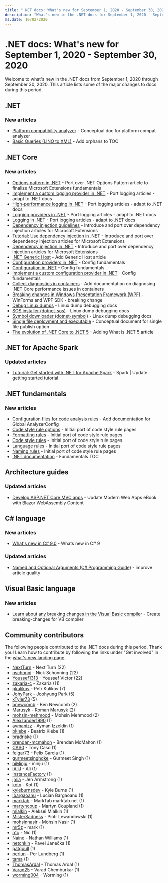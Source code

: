 ```yaml
---
title: ".NET docs: What's new for September 1, 2020 - September 30, 2020"
description: "What's new in the .NET docs for September 1, 2020 - September 30, 2020."
ms.date: 10/02/2020
---
```


# .NET docs: What's new for September 1, 2020 - September 30, 2020

Welcome to what's new in the .NET docs from September 1, 2020 through September 30, 2020. This article lists some of the major changes to docs during this period.

## .NET

### New articles

- [Platform compatibility analyzer](../standard/analyzers/platform-compat-analyzer.md) - Conceptual doc for platform compat analyzer
- [Basic Queries (LINQ to XML)](../standard/linq/basic-queries-linq-to-xml.md) - Add orphans to TOC

## .NET Core

### New articles

- [Options pattern in .NET](../core/extensions/options.md) - Port over .NET Options Pattern article to finalize Microsoft Extensions fundamentals
- [Implement a custom logging provider in .NET](../core/extensions/custom-logging-provider.md) - Port logging articles - adapt to .NET docs
- [High-performance logging in .NET](../core/extensions/high-performance-logging.md) - Port logging articles - adapt to .NET docs
- [Logging providers in .NET](../core/extensions/logging-providers.md) - Port logging articles - adapt to .NET docs
- [Logging in .NET](../core/extensions/logging.md) - Port logging articles - adapt to .NET docs
- [Dependency injection guidelines](../core/extensions/dependency-injection-guidelines.md) - Introduce and port over dependency injection articles for Microsoft Extensions
- [Tutorial: Use dependency injection in .NET](../core/extensions/dependency-injection-usage.md) - Introduce and port over dependency injection articles for Microsoft Extensions
- [Dependency injection in .NET](../core/extensions/dependency-injection.md) - Introduce and port over dependency injection articles for Microsoft Extensions
- [.NET Generic Host](../core/extensions/generic-host.md) - Add Generic Host article
- [Configuration providers in .NET](../core/extensions/configuration-providers.md) - Config fundamentals
- [Configuration in .NET](../core/extensions/configuration.md) - Config fundamentals
- [Implement a custom configuration provider in .NET](../core/extensions/custom-configuration-provider.md) - Config fundamentals
- [Collect diagnostics in containers](../core/diagnostics/diagnostics-in-containers.md) - Add documentation on diagnosing .NET Core performance issues in containers
- [Breaking changes in Windows Presentation Framework (WPF)](../core/compatibility/wpf.md) - WinForms and WPF SDK - breaking change
- [Debug Linux dumps](../core/diagnostics/debug-linux-dumps.md) - Linux dump debugging docs
- [SOS installer (dotnet-sos)](../core/diagnostics/dotnet-sos.md) - Linux dump debugging docs
- [Symbol downloader (dotnet-symbol)](../core/diagnostics/dotnet-symbol.md) - Linux dump debugging docs
- [Single file deployment and executable](../core/deploying/single-file.md) - Conceptual document for single file publish option
- [The evolution of .NET Core to .NET 5](../core/dotnet-five.md) - Adding What is .NET 5 article

## .NET for Apache Spark

### Updated articles

- [Tutorial: Get started with .NET for Apache Spark](../spark/tutorials/get-started.md) - Spark | Update getting started tutorial

## .NET fundamentals

### New articles

- [Configuration files for code analysis rules](../fundamentals/code-analysis/configuration-files.md) - Add documentation for Global AnalyzerConfig
- [Code style rule options](../fundamentals/code-analysis/code-style-rule-options.md) - Initial port of code style rule pages
- [Formatting rules](../fundamentals/code-analysis/style-rules/formatting-rules.md) - Initial port of code style rule pages
- [Code style rules](../fundamentals/code-analysis/style-rules/index.md) - Initial port of code style rule pages
- [Language rules](../fundamentals/code-analysis/style-rules/language-rules.md) - Initial port of code style rule pages
- [Naming rules](../fundamentals/code-analysis/style-rules/naming-rules.md) - Initial port of code style rule pages
- [.NET documentation](../fundamentals/index.yml) - Fundamentals TOC

## Architecture guides

### Updated articles

- [Develop ASP.NET Core MVC apps](../architecture/modern-web-apps-azure/develop-asp-net-core-mvc-apps.md) - Update Modern Web Apps eBook with Blazor WebAssembly Content

## C# language

### New articles

- [What's new in C# 9.0](../csharp/whats-new/csharp-9.md) - Whats new in C# 9

### Updated articles

- [Named and Optional Arguments (C# Programming Guide)](../csharp/programming-guide/classes-and-structs/named-and-optional-arguments.md) - improve article quality

## Visual Basic language

### New articles

- [Learn about any breaking changes in the Visual Basic compiler](../visual-basic/whats-new/breaking-changes.md) - Create breaking-changes for VB compiler

## Community contributors

The following people contributed to the .NET docs during this period. Thank you! Learn how to contribute by following the links under "Get involved" in the [what's new landing page](index.yml).

- [NextTurn](https://github.com/NextTurn) - Next Turn (22)
- [nschonni](https://github.com/nschonni) - Nick Schonning (22)
- [Youssef1313](https://github.com/Youssef1313) - Youssef Victor (22)
- [zakaria-c](https://github.com/zakaria-c) - Zakaria (11)
- [pkulikov](https://github.com/pkulikov) - Petr Kulikov (7)
- [JohyPark](https://github.com/JohyPark) - Joohyung Park (5)
- [xTyler73](https://github.com/xTyler73) (5)
- [bnewcomb](https://github.com/bnewcomb) - Ben Newcomb (2)
- [Marusyk](https://github.com/Marusyk) - Roman Marusyk (2)
- [mohsin-mehmood](https://github.com/mohsin-mehmood) - Mohsin Mehmood (2)
- [Alexzander1990](https://github.com/Alexzander1990) (1)
- [aymanizz](https://github.com/aymanizz) - Ayman Izzeldin (1)
- [bklebe](https://github.com/bklebe) - Beatrix Klebe (1)
- [bradriske](https://github.com/bradriske) (1)
- [brendan-mcmahon](https://github.com/brendan-mcmahon) - Brendan McMahon (1)
- [CAS0](https://github.com/CAS0) - Tony Caso (1)
- [felgar73](https://github.com/felgar73) - Felix Garcia (1)
- [gurmeetsinghdke](https://github.com/gurmeetsinghdke) - Gurmeet Singh (1)
- [hiMinju](https://github.com/hiMinju) - minju (1)
- [iAliJ](https://github.com/iAliJ) - Ali (1)
- [InstanceFactory](https://github.com/InstanceFactory) (1)
- [jmia](https://github.com/jmia) - Jen Armstrong (1)
- [kotx](https://github.com/kotx) - Kot (1)
- [kyleburnsdev](https://github.com/kyleburnsdev) - Kyle Burns (1)
- [lbargaoanu](https://github.com/lbargaoanu) - Lucian Bargaoanu (1)
- [marktab](https://github.com/marktab) - MarkTab marktab.net (1)
- [martyncoup](https://github.com/martyncoup) - Martyn Coupland (1)
- [mialkin](https://github.com/mialkin) - Aleksei Mialkin (1)
- [MisterSadness](https://github.com/MisterSadness) - Piotr Lewandowski (1)
- [mohsinnasir](https://github.com/mohsinnasir) - Mohsin Nasir (1)
- [mr5z](https://github.com/mr5z) - mark (1)
- [n1c](https://github.com/n1c) - Nic (1)
- [Naine](https://github.com/Naine) - Nathan Williams (1)
- [netchkin](https://github.com/netchkin) - Pavel Janečka (1)
- [patgoull](https://github.com/patgoull) (1)
- [perlun](https://github.com/perlun) - Per Lundberg (1)
- [tama](https://github.com/tama) (1)
- [ThomasArdal](https://github.com/ThomasArdal) - Thomas Ardal (1)
- [Varad25](https://github.com/Varad25) - Varad Chemburkar (1)
- [worming004](https://github.com/worming004) - Worming (1)
